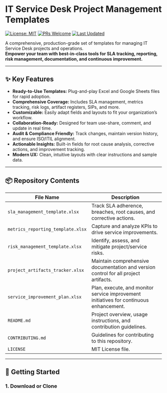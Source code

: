 # IT Service Desk Project Management Templates

[![License: MIT](https://img.shields.io/badge/License-MIT-blue.svg)](LICENSE)
[![PRs Welcome](https://img.shields.io/badge/PRs-welcome-brightgreen.svg)](CONTRIBUTING.md)
[![Last Updated](https://img.shields.io/github/last-commit/yourusername/it-service-desk-templates)](https://github.com/yourusername/it-service-desk-templates/commits/main)

A comprehensive, production-grade set of templates for managing IT Service Desk projects and operations.  
**Empower your team with best-in-class tools for SLA tracking, reporting, risk management, documentation, and continuous improvement.**

---

## ✨ Key Features

- **Ready-to-Use Templates:** Plug-and-play Excel and Google Sheets files for rapid adoption.
- **Comprehensive Coverage:** Includes SLA management, metrics tracking, risk logs, artifact registers, SIPs, and more.
- **Customizable:** Easily adapt fields and layouts to fit your organization’s workflow.
- **Collaboration-Ready:** Designed for team use-share, comment, and update in real time.
- **Audit & Compliance Friendly:** Track changes, maintain version history, and ensure ISO/ITIL alignment.
- **Actionable Insights:** Built-in fields for root cause analysis, corrective actions, and improvement tracking.
- **Modern UX:** Clean, intuitive layouts with clear instructions and sample data.

---

## 📦 Repository Contents

| File Name                        | Description                                                                              |
|---------------------------------- |------------------------------------------------------------------------------------------|
| `sla_management_template.xlsx`    | Track SLA adherence, breaches, root causes, and corrective actions.                      |
| `metrics_reporting_template.xlsx` | Capture and analyze KPIs to drive service improvements.                                  |
| `risk_management_template.xlsx`   | Identify, assess, and mitigate project/service risks.                                    |
| `project_artifacts_tracker.xlsx`  | Maintain comprehensive documentation and version control for all project artifacts.       |
| `service_improvement_plan.xlsx`   | Plan, execute, and monitor service improvement initiatives for continuous enhancement.    |
| `README.md`                      | Project overview, usage instructions, and contribution guidelines.                        |
| `CONTRIBUTING.md`                | Guidelines for contributing to this repository.                                          |
| `LICENSE`                        | MIT License file.                                                                        |

---

## 🚀 Getting Started

### 1. Download or Clone

